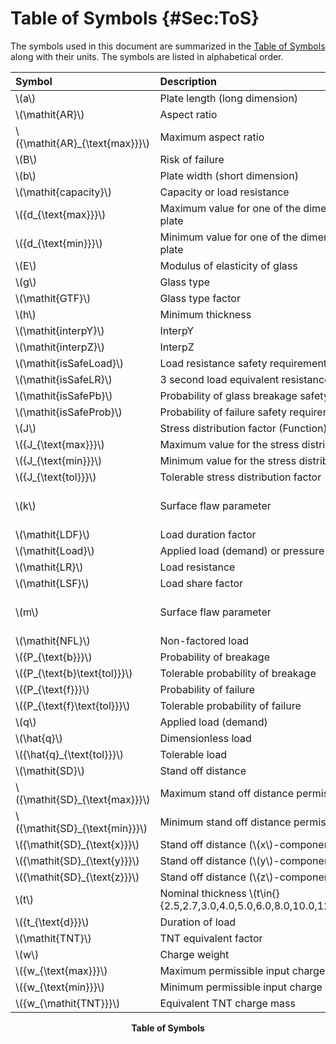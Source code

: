# Table of Symbols {#Sec:ToS}

The symbols used in this document are summarized in the [Table of Symbols](./SecToS.md#Table:ToS) along with their units. The symbols are listed in alphabetical order.

<div id="Table:ToS"></div>

|Symbol                           |Description                                                                           |Units                                   |
|:--------------------------------|:-------------------------------------------------------------------------------------|:---------------------------------------|
|\\(a\\)                          |Plate length (long dimension)                                                         |\\({\text{m}}\\)                        |
|\\(\mathit{AR}\\)                |Aspect ratio                                                                          |--                                      |
|\\({\mathit{AR}\_{\text{max}}}\\)|Maximum aspect ratio                                                                  |--                                      |
|\\(B\\)                          |Risk of failure                                                                       |--                                      |
|\\(b\\)                          |Plate width (short dimension)                                                         |\\({\text{m}}\\)                        |
|\\(\mathit{capacity}\\)          |Capacity or load resistance                                                           |\\({\text{Pa}}\\)                       |
|\\({d\_{\text{max}}}\\)          |Maximum value for one of the dimensions of the glass plate                            |\\({\text{m}}\\)                        |
|\\({d\_{\text{min}}}\\)          |Minimum value for one of the dimensions of the glass plate                            |\\({\text{m}}\\)                        |
|\\(E\\)                          |Modulus of elasticity of glass                                                        |\\({\text{Pa}}\\)                       |
|\\(g\\)                          |Glass type                                                                            |--                                      |
|\\(\mathit{GTF}\\)               |Glass type factor                                                                     |--                                      |
|\\(h\\)                          |Minimum thickness                                                                     |\\({\text{m}}\\)                        |
|\\(\mathit{interpY}\\)           |InterpY                                                                               |--                                      |
|\\(\mathit{interpZ}\\)           |InterpZ                                                                               |--                                      |
|\\(\mathit{isSafeLoad}\\)        |Load resistance safety requirement                                                    |--                                      |
|\\(\mathit{isSafeLR}\\)          |3 second load equivalent resistance safety requirement                                |--                                      |
|\\(\mathit{isSafePb}\\)          |Probability of glass breakage safety requirement                                      |--                                      |
|\\(\mathit{isSafeProb}\\)        |Probability of failure safety requirement                                             |--                                      |
|\\(J\\)                          |Stress distribution factor (Function)                                                 |--                                      |
|\\({J\_{\text{max}}}\\)          |Maximum value for the stress distribution factor                                      |--                                      |
|\\({J\_{\text{min}}}\\)          |Minimum value for the stress distribution factor                                      |--                                      |
|\\({J\_{\text{tol}}}\\)          |Tolerable stress distribution factor                                                  |--                                      |
|\\(k\\)                          |Surface flaw parameter                                                                |\\(\frac{\text{m}^{12}}{\text{N}^{7}}\\)|
|\\(\mathit{LDF}\\)               |Load duration factor                                                                  |--                                      |
|\\(\mathit{Load}\\)              |Applied load (demand) or pressure                                                     |\\({\text{Pa}}\\)                       |
|\\(\mathit{LR}\\)                |Load resistance                                                                       |\\({\text{Pa}}\\)                       |
|\\(\mathit{LSF}\\)               |Load share factor                                                                     |--                                      |
|\\(m\\)                          |Surface flaw parameter                                                                |\\(\frac{\text{m}^{12}}{\text{N}^{7}}\\)|
|\\(\mathit{NFL}\\)               |Non-factored load                                                                     |\\({\text{Pa}}\\)                       |
|\\({P\_{\text{b}}}\\)            |Probability of breakage                                                               |--                                      |
|\\({P\_{\text{b}\text{tol}}}\\)  |Tolerable probability of breakage                                                     |--                                      |
|\\({P\_{\text{f}}}\\)            |Probability of failure                                                                |--                                      |
|\\({P\_{\text{f}\text{tol}}}\\)  |Tolerable probability of failure                                                      |--                                      |
|\\(q\\)                          |Applied load (demand)                                                                 |\\({\text{Pa}}\\)                       |
|\\(\hat{q}\\)                    |Dimensionless load                                                                    |--                                      |
|\\({\hat{q}\_{\text{tol}}}\\)    |Tolerable load                                                                        |--                                      |
|\\(\mathit{SD}\\)                |Stand off distance                                                                    |\\({\text{m}}\\)                        |
|\\({\mathit{SD}\_{\text{max}}}\\)|Maximum stand off distance permissible for input                                      |\\({\text{m}}\\)                        |
|\\({\mathit{SD}\_{\text{min}}}\\)|Minimum stand off distance permissible for input                                      |\\({\text{m}}\\)                        |
|\\({\mathit{SD}\_{\text{x}}}\\)  |Stand off distance (\\(x\\)-component)                                                |\\({\text{m}}\\)                        |
|\\({\mathit{SD}\_{\text{y}}}\\)  |Stand off distance (\\(y\\)-component)                                                |\\({\text{m}}\\)                        |
|\\({\mathit{SD}\_{\text{z}}}\\)  |Stand off distance (\\(z\\)-component)                                                |\\({\text{m}}\\)                        |
|\\(t\\)                          |Nominal thickness \\(t\in{}\{2.5,2.7,3.0,4.0,5.0,6.0,8.0,10.0,12.0,16.0,19.0,22.0\}\\)|\\({\text{mm}}\\)                       |
|\\({t\_{\text{d}}}\\)            |Duration of load                                                                      |\\({\text{s}}\\)                        |
|\\(\mathit{TNT}\\)               |TNT equivalent factor                                                                 |--                                      |
|\\(w\\)                          |Charge weight                                                                         |\\({\text{kg}}\\)                       |
|\\({w\_{\text{max}}}\\)          |Maximum permissible input charge weight                                               |\\({\text{kg}}\\)                       |
|\\({w\_{\text{min}}}\\)          |Minimum permissible input charge weight                                               |\\({\text{kg}}\\)                       |
|\\({w\_{\mathit{TNT}}}\\)        |Equivalent TNT charge mass                                                            |\\({\text{kg}}\\)                       |

**<p align="center">Table of Symbols</p>**
